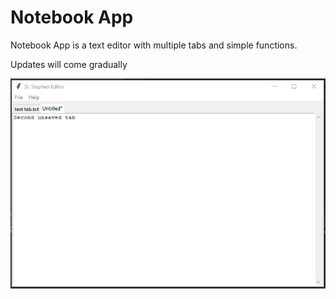 # Notebook App

Notebook App is a text editor with multiple tabs and simple functions. 

Updates will come gradually

![picture](https://github.com/aliemekestephen/Notebook_App/blob/master/Screenshot%202021-05-17%20092206.png)
